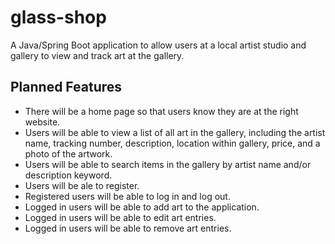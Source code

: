 # glass-shop
A Java/Spring Boot application to allow users at a local artist studio and gallery to view and track art at the gallery.
## Planned Features
- There will be a home page so that users know they are at the right website.
- Users will be able to view a list of all art in the gallery, including the artist name, tracking number, description, location within gallery, price, and a photo of the artwork.
- Users will be able to search items in the gallery by artist name and/or description keyword.
- Users will be ale to register.
- Registered users will be able to log in and log out.
- Logged in users will be able to add art to the application.
- Logged in users will be able to edit art entries.
- Logged in users will be able to remove art entries.
